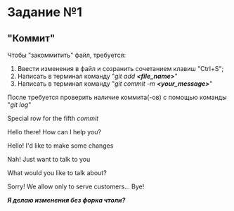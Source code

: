 # **Задание №1** 
## "Коммит"
Чтобы "закоммитить" файл, требуется:

1. Ввести изменения в файл и созранить сочетанием клавиш "Ctrl+S";
2. Написать в терминал команду "*git add **<file_name>***"
3. Написать в терминал команду "*git commit -m **<your_message>***"

После требуется проверить наличие коммита(-ов) с помощью команды "*git log*"

Special row for the fifth *commit*

Hello there! How can I help you?

Hello! I'd like to make some changes

Nah! Just want to talk to you 

What would you like to talk about?

Sorry! We allow only to serve customers... Bye!

_**Я делаю изменения без форка чтоли?**_
